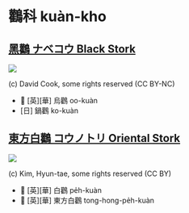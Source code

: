# 鸛科 kuàn-kho

## [黑鸛 ナベコウ Black Stork](https://ebird.org/species/blasto1)

![](https://inaturalist-open-data.s3.amazonaws.com/photos/198512143/medium.jpg)

(c) David Cook, some rights reserved (CC BY-NC)

- 🎯 [英][華] 烏鸛 oo-kuàn
- [日] 鍋鸛 ko-kuàn

## [東方白鸛 コウノトリ Oriental Stork](https://ebird.org/species/oristo1)

![](https://inaturalist-open-data.s3.amazonaws.com/photos/754972/medium.jpg)

(c) Kim, Hyun-tae, some rights reserved (CC BY)

- 🎯 [英][華] 白鸛 pe̍h-kuàn
- 🎯 [英][華] 東方白鸛 tong-hong-pe̍h-kuàn
